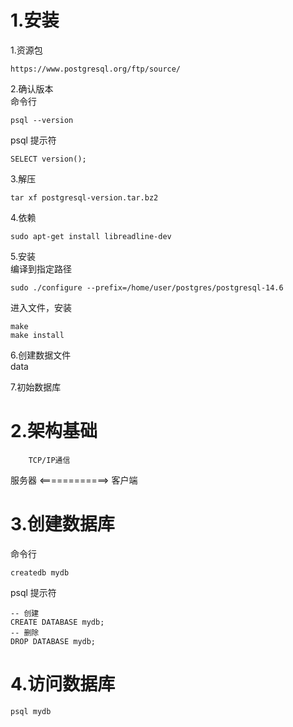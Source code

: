 # 1.安装
1.资源包
```
https://www.postgresql.org/ftp/source/
```

2.确认版本  
命令行
```
psql --version
```
psql 提示符
```
SELECT version();
```

3.解压
```
tar xf postgresql-version.tar.bz2
```

4.依赖
```
sudo apt-get install libreadline-dev
```

5.安装  
编译到指定路径
```
sudo ./configure --prefix=/home/user/postgres/postgresql-14.6
```
进入文件，安装
```
make
make install
```


6.创建数据文件  
data


7.初始数据库


# 2.架构基础
        TCP/IP通信
服务器 <============> 客户端


# 3.创建数据库
命令行
```
createdb mydb
```

psql 提示符
```
-- 创建
CREATE DATABASE mydb;
-- 删除
DROP DATABASE mydb;
```

# 4.访问数据库
```
psql mydb
```